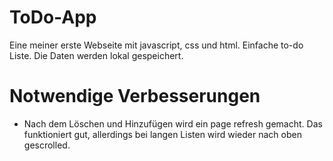 # ToDo-App
Eine meiner erste Webseite mit javascript, css und html.
Einfache to-do Liste. Die Daten werden lokal gespeichert.

# Notwendige Verbesserungen

- Nach dem Löschen und Hinzufügen wird ein page refresh gemacht. Das funktioniert gut, allerdings bei langen Listen wird wieder nach oben gescrolled. 
